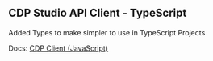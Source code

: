 ## CDP Studio API Client - TypeScript

Added Types to make simpler to use in TypeScript Projects

Docs: [CDP Client (JavaScript)](https://github.com/CDPTechnologies/JavascriptCDPClient/blob/HEAD/README.rst)